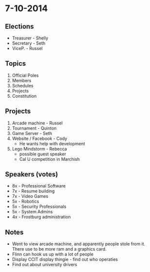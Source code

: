 7-10-2014
=========

Elections
---------
* Treasurer - Shelly
* Secretary - Seth
* ViceP.    - Russel

Topics
------
1. Official Poles
2. Members
3. Schedules
4. Projects
5. Constitution

Projects
--------
1. Arcade machine - Russel
2. Tournament - Quinton
3. Game Server - Seth
4.  Website / Facebook - Cody
    - He wants help with development
5. Lego Mindstorm - Rebecca
    - possible guest speaker
    - Cal U competition in Marchish

Speakers (votes)
--------
* 8x - Professional Software
* 7x - Resume building
* 7x - Video Games
* 5x - Robotics
* 5x - Security Professionals
* 5x - System Admins
* 4x - Frostburg administration

Notes
-----
* Went to view arcade machine, and apparently people stole from it.  There use to be more ram and a graphics card.
* Flinn can hook us up with a lot of people
* Display CCIT display thingie - find out who operaties
* Find out about university drivers
